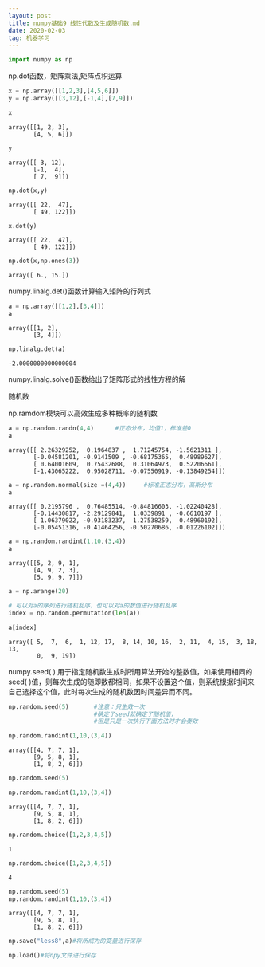```yaml
---
layout: post
title: numpy基础9 线性代数及生成随机数.md
date: 2020-02-03
tag: 机器学习
---
```



```python
import numpy as np
```

np.dot函数，矩阵乘法,矩阵点积运算


```python
x = np.array([[1,2,3],[4,5,6]])
y = np.array([[3,12],[-1,4],[7,9]])
```


```python
x
```




    array([[1, 2, 3],
           [4, 5, 6]])




```python
y
```




    array([[ 3, 12],
           [-1,  4],
           [ 7,  9]])




```python
np.dot(x,y)
```




    array([[ 22,  47],
           [ 49, 122]])




```python
x.dot(y)
```




    array([[ 22,  47],
           [ 49, 122]])




```python
np.dot(x,np.ones(3))
```




    array([ 6., 15.])



numpy.linalg.det()函数计算输入矩阵的行列式


```python
a = np.array([[1,2],[3,4]])
a
```




    array([[1, 2],
           [3, 4]])




```python
np.linalg.det(a)
```




    -2.0000000000000004



numpy.linalg.solve()函数给出了矩阵形式的线性方程的解

随机数

np.ramdom模块可以高效生成多种概率的随机数


```python
a = np.random.randn(4,4)      #正态分布，均值1，标准差0
a
```




    array([[ 2.26329252,  0.1964837 ,  1.71245754, -1.5621311 ],
           [-0.04581201, -0.9141509 , -0.68175365,  0.48989627],
           [ 0.64001609,  0.75432688,  0.31064973,  0.52206661],
           [-1.43065222,  0.95028711, -0.07550919, -0.13849254]])




```python
a = np.random.normal(size =(4,4))     #标准正态分布，高斯分布
a
```




    array([[ 0.2195796 ,  0.76485514, -0.84816603, -1.02240428],
           [-0.14430817, -2.29129841,  1.0339891 , -0.6610197 ],
           [ 1.06379022, -0.93183237,  1.27538259,  0.48960192],
           [-0.05451316, -0.41464256, -0.50270686, -0.01226102]])




```python
a = np.random.randint(1,10,(3,4))
a
```




    array([[5, 2, 9, 1],
           [4, 9, 2, 3],
           [5, 9, 9, 7]])




```python
a = np.arange(20)
```


```python
# 可以对a的序列进行随机乱序，也可以对a的数值进行随机乱序
index = np.random.permutation(len(a))
```


```python
a[index]
```




    array([ 5,  7,  6,  1, 12, 17,  8, 14, 10, 16,  2, 11,  4, 15,  3, 18, 13,
            0,  9, 19])



numpy.seed( ) 用于指定随机数生成时所用算法开始的整数值，如果使用相同的seed( )值，则每次生成的随即数都相同，如果不设置这个值，则系统根据时间来自己选择这个值，此时每次生成的随机数因时间差异而不同。


```python
np.random.seed(5)       #注意：只生效一次 
                        #确定了seed就确定了随机值，
                        #但是只是一次执行下面方法时才会奏效
```


```python
np.random.randint(1,10,(3,4))
```




    array([[4, 7, 7, 1],
           [9, 5, 8, 1],
           [1, 8, 2, 6]])




```python
np.random.seed(5)
```


```python
np.random.randint(1,10,(3,4))
```




    array([[4, 7, 7, 1],
           [9, 5, 8, 1],
           [1, 8, 2, 6]])




```python
np.random.choice([1,2,3,4,5])
```




    1




```python
np.random.choice([1,2,3,4,5])
```




    4




```python
np.random.seed(5)  
np.random.randint(1,10,(3,4))
```




    array([[4, 7, 7, 1],
           [9, 5, 8, 1],
           [1, 8, 2, 6]])




```python
np.save("less8",a)#将所成为的变量进行保存
```


```python
np.load()#将npy文件进行保存
```
